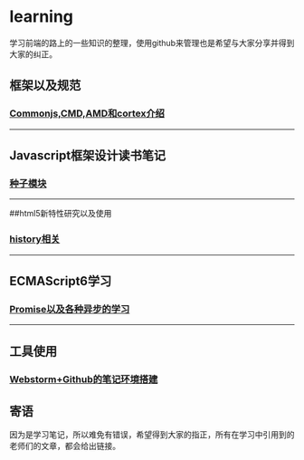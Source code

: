 # learning

学习前端的路上的一些知识的整理，使用github来管理也是希望与大家分享并得到大家的纠正。
## 框架以及规范
### [Commonjs,CMD,AMD和cortex介绍][1]
---

## Javascript框架设计读书笔记
### [种子模块][5]
---

##html5新特性研究以及使用
### [history相关][4]
---

## ECMAScript6学习
### [Promise以及各种异步的学习][3]
---

## 工具使用
### [Webstorm+Github的笔记环境搭建][2]

## 寄语
因为是学习笔记，所以难免有错误，希望得到大家的指正，所有在学习中引用到的老师们的文章，都会给出链接。

[1]:https://github.com/panyifei/learning/blob/master/Commonjs,CMD,AMD和cortex介绍.md
[2]:https://github.com/panyifei/learning/blob/master/Webstorm+Github的笔记环境搭建.md
[3]:https://github.com/panyifei/learning/blob/master/Promise以及各种异步的学习.md
[4]:https://github.com/panyifei/learning/blob/master/history相关.md
[5]:https://github.com/panyifei/learning/blob/master/种子模块.md
